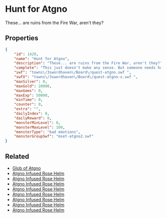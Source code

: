 # Hunt for Atgno

These... are ruins from the Fire War, aren't they?

## Properties

```json
{
    "id": 1429,
    "name": "Hunt for Atgno",
    "description": "These... are ruins from the Fire War, aren't they?",
    "complete": "This just doesn't make any sense. But someone needs help. And you're helping. Right?",
    "swf": "towns\/3swordhaven\/Board\/quest-atgno.swf ",
    "swfX": "towns\/3swordhaven\/Board\/quest-atgno-x.swf ",
    "maxSilver": 0,
    "maxGold": 20000,
    "maxGems": 0,
    "maxExp": 50000,
    "minTime": 0,
    "counter": 0,
    "extra": "",
    "dailyIndex": 0,
    "dailyReward": 0,
    "monsterMinLevel": 0,
    "monsterMaxLevel": 100,
    "monsterType": "bad emotions",
    "monsterGroupSwf": "mset-atgno2.swf"
}
```

## Related

- [Glob of Atgno](../items/17233-glob-of-atgno.md)
- [Atgno Infused Rose Helm](../items/17234-atgno-infused-rose-helm.md)
- [Atgno Infused Rose Helm](../items/17235-atgno-infused-rose-helm.md)
- [Atgno Infused Rose Helm](../items/17236-atgno-infused-rose-helm.md)
- [Atgno Infused Rose Helm](../items/17237-atgno-infused-rose-helm.md)
- [Atgno Infused Rose Helm](../items/17238-atgno-infused-rose-helm.md)
- [Atgno Infused Rose Helm](../items/17239-atgno-infused-rose-helm.md)
- [Atgno Infused Rose Helm](../items/17240-atgno-infused-rose-helm.md)
- [Atgno Infused Rose Helm](../items/17241-atgno-infused-rose-helm.md)

